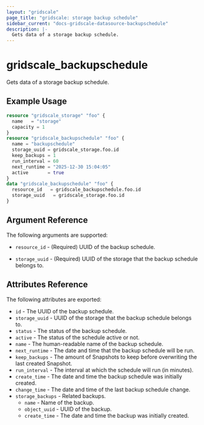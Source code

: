 ```yaml
---
layout: "gridscale"
page_title: "gridscale: storage backup schedule"
sidebar_current: "docs-gridscale-datasource-backupschedule"
description: |-
  Gets data of a storage backup schedule.
---
```


# gridscale_backupschedule

Gets data of a storage backup schedule.

## Example Usage

```terraform
resource "gridscale_storage" "foo" {
  name   = "storage"
  capacity = 1
}
resource "gridscale_backupschedule" "foo" {
  name = "backupschedule"
  storage_uuid = gridscale_storage.foo.id
  keep_backups = 1
  run_interval = 60
  next_runtime = "2025-12-30 15:04:05"
  active       = true
}
data "gridscale_backupschedule" "foo" {
  resource_id   = gridscale_backupschedule.foo.id
  storage_uuid   = gridscale_storage.foo.id
}
```

## Argument Reference

The following arguments are supported:

* `resource_id` - (Required) UUID of the backup schedule.

* `storage_uuid` - (Required) UUID of the storage that the backup schedule belongs to.

## Attributes Reference

The following attributes are exported:

* `id` - The UUID of the backup schedule.
* `storage_uuid` - UUID of the storage that the backup schedule belongs to.
* `status` - The status of the backup schedule.
* `active` - The status of the schedule active or not.
* `name` - The human-readable name of the backup schedule.
* `next_runtime` - The date and time that the backup schedule will be run.
* `keep_backups` - The amount of Snapshots to keep before overwriting the last created Snapshot.
* `run_interval` - The interval at which the schedule will run (in minutes).
* `create_time` - The date and time the backup schedule was initially created.
* `change_time` - The date and time of the last backup schedule change.
* `storage_backups` - Related backups.
    * `name` - Name of the backup.
    * `object_uuid` - UUID of the backup.
    * `create_time` - The date and time the backup was initially created.
